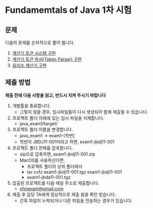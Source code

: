 # Fundamemtals of Java 1차 시험

## 문제

다음의 문제를 순차적으로 풀어 봅니다.

1. [계산기 토큰 시스템 구현](./docs/1.token.md)
1. [계산기 토큰 파서(Token Parser) 구현](./docs/2.parser.md)
1. [유리수 계산기 구현](./docs/3.calculator.md)

## 제출 방법

**제출 전에 다음 사항을 읽고, 반드시 지켜 주시기 바랍니다**

1. 개발툴을 종료합니다.
   - 그렇지 않을 경우, 임시파일들이 다시 생성되어 함께 제출될 수 있습니다.
1. 프로젝트 폴더 아래에 있는 임시 파일을 삭제합니다.
   - java_exam1/target/
1. 프로젝트 폴더 이름을 변경합니다.
   - java_exam1 -> exam1-[학번]
   - 학번이 JBDJ11-001이라고 하면, exam1-jbdj11-001
1. 프로젝트 폴더 전체를 압축합니다.
   - zip으로 압축하면, exam1-jbdj11-001.zip
   - MacOS를 사용하신다면,
     - 프로젝트 폴더의 상위 폴더에서
     - tar cvfz exam1-jbdj11-001.tgz exam1-jbdj11-001
     - exam1-jbda11-001.tgz
1. 압출된 프로젝트를 다음 메일 주소로 제출합니다.
    - nhnexam@gmail.com
1. 제출 후 담당 TA에게 정상적으로 제출 됨을 확인 받습니다.
    - 간혹 파일이 누락되거나 다른 파일을 전송하는 경우가 있습니다.
